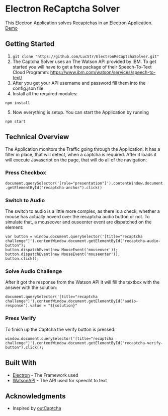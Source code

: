 # Electron ReCaptcha Solver
This Electron Application solves Recaptchas in an Electron Application. [Demo](https://www.youtube.com/watch?v=tkxf__-ijk4)

## Getting Started
1. ``` git clone "https://github.com/LucStr/ElectronReCaptchaSolver.git" ```
2. The Captcha Solver uses an The Watson API provided by IBM. To get started you will have to get a free package of their Speech-To-Text Cloud Programm: https://www.ibm.com/watson/services/speech-to-text/
3. After you get your API username and password fill them into the config.json file.
4. Install all the required modules: 
```
npm install
```
5. Now everything is setup. You can start the Application by running
```
npm start
```

## Technical Overview
The Application monitors the Traffic going through the Application. It has a filter in place, that will detect, when a captcha is required. After it loads it will execute Javascript on the page, that will do all of the navigation: 
### Press Checkbox
``` document.querySelector('[role="presentation"]').contentWindow.document.getElementById("recaptcha-anchor").click() ```
### Switch to Audio
The switch to audio is a little more complex, as there is a check, whether a mouse has actually hoverd over the recaptcha audio button or not. To simulate that, a mouseover and ouseenter event are dispatched on the element:
``` 
var button = window.document.querySelector('[title="recaptcha challenge"]').contentWindow.document.getElementById("recaptcha-audio-button");
button.dispatchEvent(new MouseEvent('mouseover'));
button.dispatchEvent(new MouseEvent('mouseenter'));
button.click();   
```
### Solve Audio Challenge
After it got the response from the Watson API it will fill the textbox with the answer with the solution:
```
document.querySelector('[title="recaptcha challenge"]').contentWindow.document.getElementById('audio-response').value = "${solution}"
```
### Press Verify
To finish up the Captcha the verify button is pressed: 
```
window.document.querySelector('[title="recaptcha challenge"]').contentWindow.document.getElementById("recaptcha-verify-button").click();
```


## Built With

* [Electron](https://electronjs.org/) - The Framework used
* [WatsonAPI](https://www.ibm.com/watson/services/speech-to-text/) - The API used for speecht to text

## Acknowledgments

* Inspired by [outCaptcha](https://github.com/theriley106/outCaptcha)

